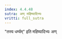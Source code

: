 ```yaml
---
index: 4.4.48
sutra: अण् महिष्यादिभ्यः
vritti: full_sutra
---
```


"तस्य धर्म्यम्" इति महिष्यादिभ्यः अण्